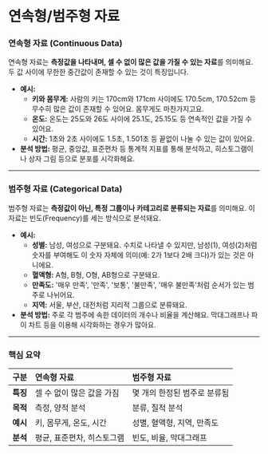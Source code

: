 # 연속형/범주형 자료

### 연속형 자료 (Continuous Data)

연속형 자료는 **측정값을 나타내며, 셀 수 없이 많은 값을 가질 수 있는 자료**를 의미해요. 두 값 사이에 무한한 중간값이 존재할 수 있는 것이 특징입니다.

* **예시:**
    * **키와 몸무게:** 사람의 키는 170cm와 171cm 사이에도 170.5cm, 170.52cm 등 무수히 많은 값이 존재할 수 있어요. 몸무게도 마찬가지고요.
    * **온도:** 온도는 25도와 26도 사이에 25.1도, 25.15도 등 연속적인 값을 가질 수 있어요.
    * **시간:** 1초와 2초 사이에도 1.5초, 1.501초 등 끝없이 나눌 수 있는 값이 있어요.
* **분석 방법:** 평균, 중앙값, 표준편차 등 통계적 지표를 통해 분석하고, 히스토그램이나 상자 그림 등으로 분포를 시각화해요.

***

### 범주형 자료 (Categorical Data)

범주형 자료는 **측정값이 아닌, 특정 그룹이나 카테고리로 분류되는 자료**를 의미해요. 이 자료는 빈도(Frequency)를 세는 방식으로 분석돼요.

* **예시:**
    * **성별:** 남성, 여성으로 구분돼요. 수치로 나타낼 수 있지만, 남성(1), 여성(2)처럼 숫자를 부여해도 이 숫자 자체에 의미(예: 2가 1보다 2배 크다)가 있는 것은 아니에요.
    * **혈액형:** A형, B형, O형, AB형으로 구분돼요.
    * **만족도:** '매우 만족', '만족', '보통', '불만족', '매우 불만족'처럼 순서가 있는 범주로 나뉘어요.
    * **지역:** 서울, 부산, 대전처럼 지리적 그룹으로 분류돼요.
* **분석 방법:** 주로 각 범주에 속한 데이터의 개수나 비율을 계산해요. 막대그래프나 파이 차트 등을 이용해 시각화하는 경우가 많아요.

***

### 핵심 요약

| 구분 | 연속형 자료 | 범주형 자료 |
| :--- | :--- | :--- |
| **특징** | 셀 수 없이 많은 값을 가짐 | 몇 개의 한정된 범주로 분류됨 |
| **목적** | 측정, 양적 분석 | 분류, 질적 분석 |
| **예시** | 키, 몸무게, 온도, 시간 | 성별, 혈액형, 지역, 만족도 |
| **분석** | 평균, 표준편차, 히스토그램 | 빈도, 비율, 막대그래프 |
